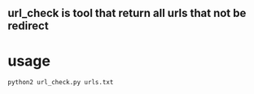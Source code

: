 ## url_check is tool that return all urls that not be redirect
# usage
	python2 url_check.py urls.txt
